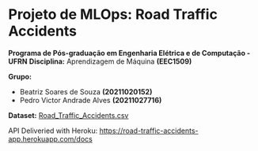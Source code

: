 # Projeto de MLOps: Road Traffic Accidents

**Programa de Pós-graduação em Engenharia Elétrica e de Computação - UFRN** 
**Disciplina:** Aprendizagem de Máquina **(EEC1509)**

**Grupo:** 

*   Beatriz Soares de Souza **(20211020152)**
*   Pedro Victor Andrade Alves **(20211027716)**

**Dataset:** [Road_Traffic_Accidents.csv](https://www.kaggle.com/datasets/saurabhshahane/road-traffic-accidents)

API Deliveried with Heroku: https://road-traffic-accidents-app.herokuapp.com/docs
